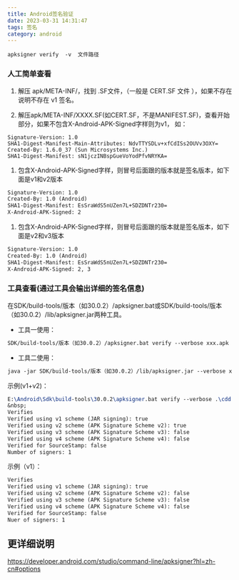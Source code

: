 ```yaml
---
title: Android签名验证
date: 2023-03-31 14:31:47
tags: 签名
category: android
---
```


```shell
apksigner verify  -v  文件路径
```

### 人工简单查看



1. 解压 apk/META-INF/，找到 .SF文件，（一般是 CERT.SF 文件 ），如果不存在说明不存在 v1 签名。



1. 解压apk/META-INF/XXXX.SF(如CERT.SF，不是MANIFEST.SF)，查看开始部分，如果不包含X-Android-APK-Signed字样则为v1， 如：



```shell
Signature-Version: 1.0
SHA1-Digest-Manifest-Main-Attributes: NdvTTYSDLv+xfCdISs2OUVv3OXY=
Created-By: 1.6.0_37 (Sun Microsystems Inc.)
SHA1-Digest-Manifest: sN1jczINBspGueVoYodPfvNRYKA=
```



1. 包含X-Android-APK-Signed字样，则冒号后面跟的版本就是签名版本，如下面是v1和v2版本



```latex
Signature-Version: 1.0
Created-By: 1.0 (Android)
SHA1-Digest-Manifest: EsSraWdS5nUZen7L+SDZDNTr230=
X-Android-APK-Signed: 2
```



1. 包含X-Android-APK-Signed字样，则冒号后面跟的版本就是签名版本，如下面是v2和v3版本



```latex
Signature-Version: 1.0
Created-By: 1.0 (Android)
SHA1-Digest-Manifest: EsSraWdS5nUZen7L+SDZDNTr230=
X-Android-APK-Signed: 2, 3
```



<!-- more -->

### 工具查看(通过工具会输出详细的签名信息)



在SDK/build-tools/版本（如30.0.2）/apksigner.bat或SDK/build-tools/版本（如30.0.2）/lib/apksigner.jar两种工具。



- 工具一使用：



```latex
SDK/build-tools/版本（如30.0.2）/apksigner.bat verify --verbose xxx.apk
```



- 工具二使用：



```latex
java -jar SDK/build-tools/版本（如30.0.2）/lib/apksigner.jar --verbose xxx.apk
```



示例(v1+v2)：



```latex
E:\Android\Sdk\build-tools\30.0.2\apksigner.bat verify --verbose .\cdd.apk
&nbsp;
Verifies
Verified using v1 scheme (JAR signing): true
Verified using v2 scheme (APK Signature Scheme v2): true
Verified using v3 scheme (APK Signature Scheme v3): false
Verified using v4 scheme (APK Signature Scheme v4): false
Verified for SourceStamp: false
Number of signers: 1
```



示例（v1）：



```latex
Verifies
Verified using v1 scheme (JAR signing): true
Verified using v2 scheme (APK Signature Scheme v2): false
Verified using v3 scheme (APK Signature Scheme v3): false
Verified using v4 scheme (APK Signature Scheme v4): false
Verified for SourceStamp: false
Nuer of signers: 1
```



## 更详细说明



https://developer.android.com/studio/command-line/apksigner?hl=zh-cn#options

